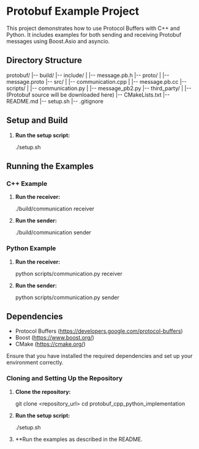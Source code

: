 # Protobuf Example Project

This project demonstrates how to use Protocol Buffers with C++ and Python. It includes examples for both sending and receiving Protobuf messages using Boost.Asio and asyncio.

## Directory Structure

protobuf/
|-- build/
|-- include/
|   |-- message.pb.h
|-- proto/
|   |-- message.proto
|-- src/
|   |-- communication.cpp
|   |-- message.pb.cc
|-- scripts/
|   |-- communication.py
|   |-- message_pb2.py
|-- third_party/
|   |-- (Protobuf source will be downloaded here)
|-- CMakeLists.txt
|-- README.md
|-- setup.sh
|-- .gitignore

## Setup and Build

1. **Run the setup script:**

   ./setup.sh

## Running the Examples

### C++ Example

1. **Run the receiver:**

   ./build/communication receiver

2. **Run the sender:**

   ./build/communication sender

### Python Example

1. **Run the receiver:**

   python scripts/communication.py receiver

2. **Run the sender:**

   python scripts/communication.py sender

## Dependencies

- Protocol Buffers (https://developers.google.com/protocol-buffers)
- Boost (https://www.boost.org/)
- CMake (https://cmake.org/)

Ensure that you have installed the required dependencies and set up your environment correctly.

### Cloning and Setting Up the Repository

1. **Clone the repository:**

   git clone <repository_url>
   cd protobuf_cpp_python_implementation

2. **Run the setup script:**

   ./setup.sh

3. **Run the examples as described in the README.

